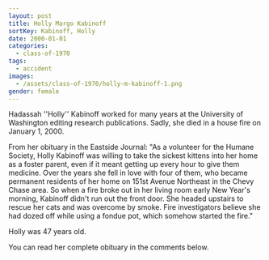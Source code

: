 ```yaml
---
layout: post
title: Holly Margo Kabinoff
sortKey: Kabinoff, Holly
date: 2000-01-01
categories:
  - class-of-1970
tags:
  - accident
images:
  - /assets/class-of-1970/holly-m-kabinoff-1.png
gender: female
---
```


Hadassah ''Holly'' Kabinoff worked for many years at the University of Washington editing research publications. Sadly, she died in a house fire on January 1, 2000.

From her obituary in the Eastside Journal: "As a volunteer for the Humane Society, Holly Kabinoff was willing to take the sickest kittens into her home as a foster parent, even if it meant getting up every hour to give them medicine. Over the years she fell in love with four of them, who became permanent residents of her home on 151st Avenue Northeast in the Chevy Chase area. So when a fire broke out in her living room early New Year's morning, Kabinoff didn't run out the front door. She headed upstairs to rescue her cats and was overcome by smoke. Fire investigators believe she had dozed off while using a fondue pot, which somehow started the fire."

Holly was 47 years old.

You can read her complete obituary in the comments below.
